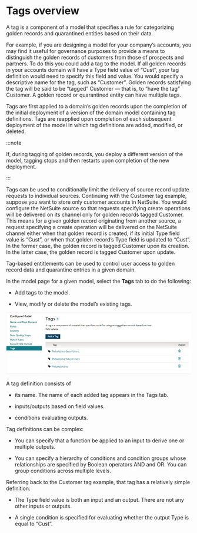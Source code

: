# Tags overview 

<head>
  <meta name="guidename" content="DataHub"/>
  <meta name="context" content="GUID-a9eede4a-8b09-4092-a976-934035257dc2"/>
</head>


A tag is a component of a model that specifies a rule for categorizing golden records and quarantined entities based on their data.

For example, if you are designing a model for your company’s accounts, you may find it useful for governance purposes to provide a means to distinguish the golden records of customers from those of prospects and partners. To do this you could add a tag to the model. If all golden records in your accounts domain will have a Type field value of “Cust”, your tag definition would need to specify this field and value. You would specify a descriptive name for the tag, such as “Customer”. Golden records satisfying the tag will be said to be “tagged” Customer — that is, to “have the tag” Customer. A golden record or quarantined entity can have multiple tags.

Tags are first applied to a domain’s golden records upon the completion of the initial deployment of a version of the domain model containing tag definitions. Tags are reapplied upon completion of each subsequent deployment of the model in which tag definitions are added, modified, or deleted.

:::note

If, during tagging of golden records, you deploy a different version of the model, tagging stops and then restarts upon completion of the new deployment.

:::

Tags can be used to conditionally limit the delivery of source record update requests to individual sources. Continuing with the Customer tag example, suppose you want to store only customer accounts in NetSuite. You would configure the NetSuite source so that requests specifying create operations will be delivered on its channel only for golden records tagged Customer. This means for a given golden record originating from another source, a request specifying a create operation will be delivered on the NetSuite channel either when that golden record is created, if its initial Type field value is “Cust”, or when that golden record’s Type field is updated to “Cust”. In the former case, the golden record is tagged Customer upon its creation. In the latter case, the golden record is tagged Customer upon update.

Tag-based entitlements can be used to control user access to golden record data and quarantine entries in a given domain.

In the model page for a given model, select the **Tags** tab to do the following:

- Add tags to the model.
  
- View, modify or delete the model’s existing tags.



![This example of the Tags tab on a model page shows the model has three tags.](../Images/Models/mdm-ps-model-tags-tab_aff37c10-c080-4ff2-bb42-46c7bb9a171f.jpg)

A tag definition consists of

- its name. The name of each added tag appears in the Tags tab.

- inputs/outputs based on field values.

- conditions evaluating outputs.

Tag definitions can be complex:

- You can specify that a function be applied to an input to derive one or multiple outputs.

- You can specify a hierarchy of conditions and condition groups whose relationships are specified by Boolean operators AND and OR. You can group conditions across multiple levels.

Referring back to the Customer tag example, that tag has a relatively simple definition:

- The Type field value is both an input and an output. There are not any other inputs or outputs.

- A single condition is specified for evaluating whether the output Type is equal to “Cust”.